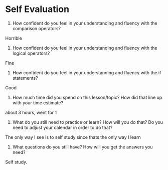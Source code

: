 # Self Evaluation

1. How confident do you feel in your understanding and fluency with the comparison operators?

Horrible

1. How confident do you feel in your understanding and fluency with the logical operators?

Fine

1. How confident do you feel in your understanding and fluency with the if statements?

Good

1. How much time did you spend on this lesson/topic? How did that line up with your time estimate?

about 3 hours, went for 1

1. What do you still need to practice or learn? How will you do that? Do you need to adjust your calendar in order to do that?

The only way I see is to self study since thats the only way I learn

1. What questions do you still have? How will you get the answers you need?

Self study.
